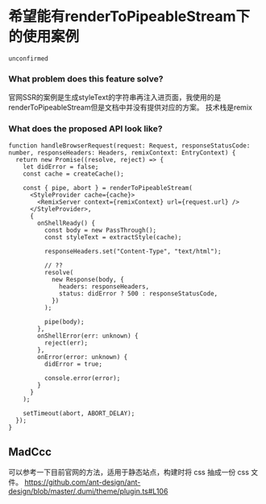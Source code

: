 # 希望能有renderToPipeableStream下的使用案例

`unconfirmed`

### What problem does this feature solve?

官网SSR的案例是生成styleText的字符串再注入进页面，我使用的是renderToPipeableStream但是文档中并没有提供对应的方案。
技术栈是remix

### What does the proposed API look like?

```
function handleBrowserRequest(request: Request, responseStatusCode: number, responseHeaders: Headers, remixContext: EntryContext) {
  return new Promise((resolve, reject) => {
    let didError = false;
    const cache = createCache();

    const { pipe, abort } = renderToPipeableStream(
      <StyleProvider cache={cache}>
        <RemixServer context={remixContext} url={request.url} />
      </StyleProvider>,
      {
        onShellReady() {
          const body = new PassThrough();
          const styleText = extractStyle(cache);

          responseHeaders.set("Content-Type", "text/html");

          // ??
          resolve(
            new Response(body, {
              headers: responseHeaders,
              status: didError ? 500 : responseStatusCode,
            })
          );

          pipe(body);
        },
        onShellError(err: unknown) {
          reject(err);
        },
        onError(error: unknown) {
          didError = true;

          console.error(error);
        }
      }
    );

    setTimeout(abort, ABORT_DELAY);
  });
}

```

<!-- generated by ant-design-issue-helper. DO NOT REMOVE -->

## MadCcc

可以参考一下目前官网的方法，适用于静态站点，构建时将 css 抽成一份 css 文件。
https://github.com/ant-design/ant-design/blob/master/.dumi/theme/plugin.ts#L106

